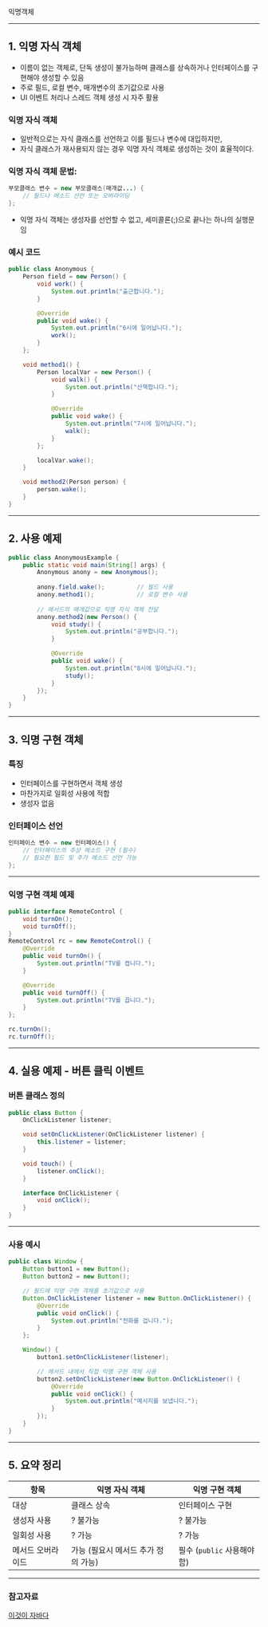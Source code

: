  익명객체

---

## 1. 익명 자식 객체

- 이름이 없는 객체로, 단독 생성이 불가능하며 클래스를 상속하거나 인터페이스를 구현해야 생성할 수 있음 
- 주로 필드, 로컬 변수, 매개변수의 초기값으로 사용 
- UI 이벤트 처리나 스레드 객체 생성 시 자주 활용

### 익명 자식 객체

- 일반적으로는 자식 클래스를 선언하고 이를 필드나 변수에 대입하지만, 
- 자식 클래스가 재사용되지 않는 경우 익명 자식 객체로 생성하는 것이 효율적이다.

### 익명 자식 객체 문법:

```java
부모클래스 변수 = new 부모클래스(매개값...) {
    // 필드나 메소드 선언 또는 오버라이딩
};
```
- 익명 자식 객체는 생성자를 선언할 수 없고, 세미콜론(;)으로 끝나는 하나의 실행문임

### 예시 코드

```java
public class Anonymous {
    Person field = new Person() {
        void work() {
            System.out.println("출근합니다.");
        }

        @Override
        public void wake() {
            System.out.println("6시에 일어납니다.");
            work();
        }
    };

    void method1() {
        Person localVar = new Person() {
            void walk() {
                System.out.println("산책합니다.");
            }

            @Override
            public void wake() {
                System.out.println("7시에 일어납니다.");
                walk();
            }
        };

        localVar.wake();
    }

    void method2(Person person) {
        person.wake();
    }
}
```

---

## 2. 사용 예제

```java
public class AnonymousExample {
    public static void main(String[] args) {
        Anonymous anony = new Anonymous();
        
        anony.field.wake();         // 필드 사용
        anony.method1();            // 로컬 변수 사용
        
        // 메서드의 매개값으로 익명 자식 객체 전달
        anony.method2(new Person() {
            void study() {
                System.out.println("공부합니다.");
            }

            @Override
            public void wake() {
                System.out.println("8시에 일어납니다.");
                study();
            }
        });
    }
}
```

---

## 3. 익명 구현 객체

### 특징
- 인터페이스를 구현하면서 객체 생성
- 마찬가지로 일회성 사용에 적합
- 생성자 없음

### 인터페이스 선언

```java
인터페이스 변수 = new 인터페이스() {
    // 인터페이스의 추상 메소드 구현 (필수)
    // 필요한 필드 및 추가 메소드 선언 가능
};
```

---

### 익명 구현 객체 예제

```java
public interface RemoteControl {
    void turnOn();
    void turnOff();
}
RemoteControl rc = new RemoteControl() {
    @Override
    public void turnOn() {
        System.out.println("TV를 켭니다.");
    }

    @Override
    public void turnOff() {
        System.out.println("TV를 끕니다.");
    }
};

rc.turnOn();
rc.turnOff();
```

---

## 4. 실용 예제 - 버튼 클릭 이벤트

### 버튼 클래스 정의

```java
public class Button {
    OnClickListener listener;

    void setOnClickListener(OnClickListener listener) {
        this.listener = listener;
    }

    void touch() {
        listener.onClick();
    }

    interface OnClickListener {
        void onClick();
    }
}
```

---

### 사용 예시

```java
public class Window {
    Button button1 = new Button();
    Button button2 = new Button();

    // 필드에 익명 구현 객체를 초기값으로 사용
    Button.OnClickListener listener = new Button.OnClickListener() {
        @Override
        public void onClick() {
            System.out.println("전화를 겁니다.");
        }
    };

    Window() {
        button1.setOnClickListener(listener);

        // 메서드 내에서 직접 익명 구현 객체 사용
        button2.setOnClickListener(new Button.OnClickListener() {
            @Override
            public void onClick() {
                System.out.println("메시지를 보냅니다.");
            }
        });
    }
}
```

---

## 5. 요약 정리

| 항목             | 익명 자식 객체                             | 익명 구현 객체                             |
|------------------|---------------------------------------------|---------------------------------------------|
| 대상             | 클래스 상속                                  | 인터페이스 구현                             |
| 생성자 사용      | ? 불가능                                     | ? 불가능                                     |
| 일회성 사용      | ? 가능                                      | ? 가능                                      |
| 메서드 오버라이드 | 가능 (필요시 메서드 추가 정의 가능)             | 필수 (`public` 사용해야 함)                  |

---

### 참고자료

[이것이 자바다](https://search.shopping.naver.com/book/catalog/32473359191?query=%EC%9D%B4%EA%B2%83%EC%9D%B4%20%EC%9E%90%EB%B0%94%EB%8B%A4&NaPm=ct%3Dm7ne3c9k%7Cci%3D6356ea398110d474e244102192a893d910277fb2%7Ctr%3Dboksl%7Csn%3D95694%7Chk%3Da51fed5127109d9f5a3bd6af6be4725cd7500518)